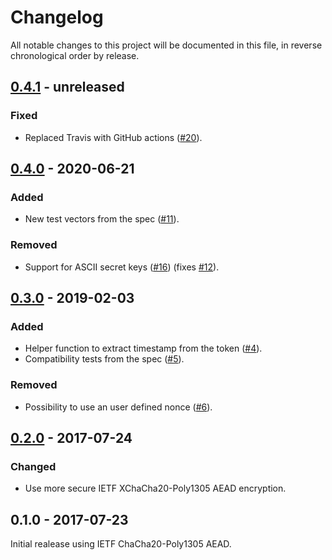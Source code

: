 # Changelog

All notable changes to this project will be documented in this file, in reverse chronological order by release.


## [0.4.1](https://github.com/tuupola/branca-js/compare/v0.4.0...master) - unreleased
### Fixed
- Replaced Travis with GitHub actions ([#20](https://github.com/tuupola/branca-js/pull/20)).

## [0.4.0](https://github.com/tuupola/branca-js/compare/v0.3.0...v0.4.0) - 2020-06-21
### Added
- New test vectors from the spec ([#11](https://github.com/tuupola/branca-js/pull/11)).

### Removed
- Support for ASCII secret keys ([#16](https://github.com/tuupola/branca-js/pull/16)) (fixes [#12](https://github.com/tuupola/branca-js/issues/12)).

## [0.3.0](https://github.com/tuupola/branca-js/compare/v0.2.0...v0.3.0) - 2019-02-03
### Added
- Helper function to extract timestamp from the token ([#4](https://github.com/tuupola/branca-js/pull/4)).
- Compatibility tests from the spec ([#5](https://github.com/tuupola/branca-js/pull/5)).

### Removed
- Possibility to use an user defined nonce ([#6](https://github.com/tuupola/branca-js/pull/6)).

## [0.2.0](https://github.com/tuupola/branca-js/compare/v0.1.0...v0.2.0) - 2017-07-24
### Changed
- Use more secure IETF XChaCha20-Poly1305 AEAD encryption.

## 0.1.0 - 2017-07-23

Initial realease using IETF ChaCha20-Poly1305 AEAD.

